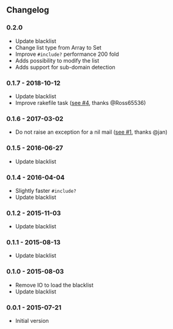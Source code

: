 ## Changelog

### 0.2.0

  * Update blacklist
  * Change list type from Array to Set
  * Improve `#include?` performance 200 fold
  * Adds possibility to modify the list
  * Adds support for sub-domain detection

### 0.1.7 - 2018-10-12

  * Update blacklist
  * Improve rakefile task ([see #4](https://github.com/oesgalha/disposable_mail/pull/4), thanks @Ross65536)

### 0.1.6 - 2017-03-02

  * Do not raise an exception for a nil mail ([see #1](https://github.com/oesgalha/disposable_mail/pull/1), thanks @jan)

### 0.1.5 - 2016-06-27

  * Update blacklist

### 0.1.4 - 2016-04-04

  * Slightly faster `#include?`
  * Update blacklist

### 0.1.2 - 2015-11-03

  * Update blacklist

### 0.1.1 - 2015-08-13

  * Update blacklist

### 0.1.0 - 2015-08-03

  * Remove IO to load the blacklist
  * Update blacklist

### 0.0.1 - 2015-07-21

  * Initial version
